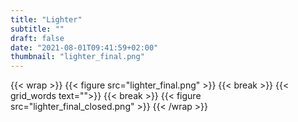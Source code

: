 ```yaml
---
title: "Lighter"
subtitle: ""
draft: false
date: "2021-08-01T09:41:59+02:00"
thumbnail: "lighter_final.png"
---
```

{{< wrap >}}
{{< figure src="lighter_final.png" >}}
{{< break >}}
{{< grid_words text="">}}
{{< break >}}
{{< figure src="lighter_final_closed.png" >}}
{{< /wrap >}}